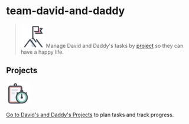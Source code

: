 # team-david-and-daddy

> ![team-mission][1] Manage David and Daddy's tasks by [project][3] so they can have a happy life.

## Projects

[![task-planning][2]][3]

[Go to David's and Daddy's Projects][3] to plan tasks and track progress.

[1]: .github/assets/img/icons8-mission-64.png
[2]: .github/assets/img/icons8-task-planning-64.png
[3]: /gregswindle/team-david-and-daddy/projects